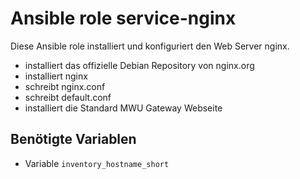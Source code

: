# Ansible role service-nginx

Diese Ansible role installiert und konfiguriert den Web Server nginx.

- installiert das offizielle Debian Repository von nginx.org
- installiert nginx
- schreibt nginx.conf
- schreibt default.conf
- installiert die Standard MWU Gateway Webseite

## Benötigte Variablen

- Variable `inventory_hostname_short`
